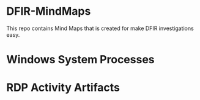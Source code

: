 # DFIR-MindMaps
This repo contains Mind Maps that is created for make DFIR investigations easy.

# Windows System Processes
# RDP Activity Artifacts
